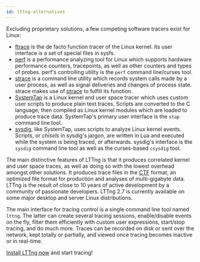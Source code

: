 ```yaml
---
id: lttng-alternatives
---
```


Excluding proprietary solutions, a few competing software tracers
exist for Linux:

  * <a href="https://www.kernel.org/doc/Documentation/trace/ftrace.txt" class="ext">ftrace</a>
    is the de facto function tracer of the Linux kernel. Its user
    interface is a set of special files in sysfs.
  * <a href="https://perf.wiki.kernel.org/" class="ext">perf</a> is
    a performance analyzing tool for Linux which supports hardware
    performance counters, tracepoints, as well as other counters and
    types of probes. perf's controlling utility is the `perf` command
    line/curses tool.
  * <a href="http://linux.die.net/man/1/strace" class="ext">strace</a>
    is a command line utility which records system calls made by a
    user process, as well as signal deliveries and changes of process
    state. strace makes use of
    <a href="https://en.wikipedia.org/wiki/Ptrace" class="ext">ptrace</a>
    to fulfill its function.
  * <a href="https://sourceware.org/systemtap/" class="ext">SystemTap</a>
    is a Linux kernel and user space tracer which uses custom user scripts
    to produce plain text traces. Scripts are converted to the C language,
    then compiled as Linux kernel modules which are loaded to produce
    trace data. SystemTap's primary user interface is the `stap`
    command line tool.
  * <a href="http://www.sysdig.org/" class="ext">sysdig</a>, like
    SystemTap, uses scripts to analyze Linux kernel events. Scripts,
    or _chisels_ in sysdig's jargon, are written in Lua and executed
    while the system is being traced, or afterwards. sysdig's interface
    is the `sysdig` command line tool as well as the curses-based
    `csysdig` tool.

The main distinctive features of LTTng is that it produces correlated
kernel and user space traces, as well as doing so with the lowest
overhead amongst other solutions. It produces trace files in the
<a href="http://diamon.org/ctf" class="ext"><abbr title="Common Trace Format">CTF</abbr></a>
format, an optimized file format for production and analyses of
multi-gigabyte data. LTTng is the result of close to 10 years of
active development by a community of passionate developers. LTTng 2.7
is currently available on some major desktop and server Linux
distributions.

The main interface for tracing control is a single command line tool
named `lttng`. The latter can create several tracing sessions,
enable/disable events on the fly, filter them efficiently with custom
user expressions, start/stop tracing, and do much more. Traces can be
recorded on disk or sent over the network, kept totally or partially,
and viewed once tracing becomes inactive or in real-time.

[Install LTTng now](#doc-installing-lttng) and start tracing!
